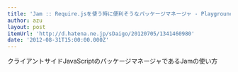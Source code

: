 ```yaml
---
title: 'Jam :: Require.jsを使う時に便利そうなパッケージマネージャ - Playground of Mine'
author: azu
layout: post
itemUrl: 'http://d.hatena.ne.jp/sDaigo/20120705/1341460980'
date: '2012-08-31T15:00:00.000Z'
---
```

クライアントサイドJavaScriptのパッケージマネージャであるJamの使い方
